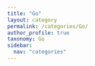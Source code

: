 ```yaml
---
title: "Go"
layout: category
permalink: /categories/Go/
author_profile: true
taxonomy: Go
sidebar:
  nav: "categories"
---
```

